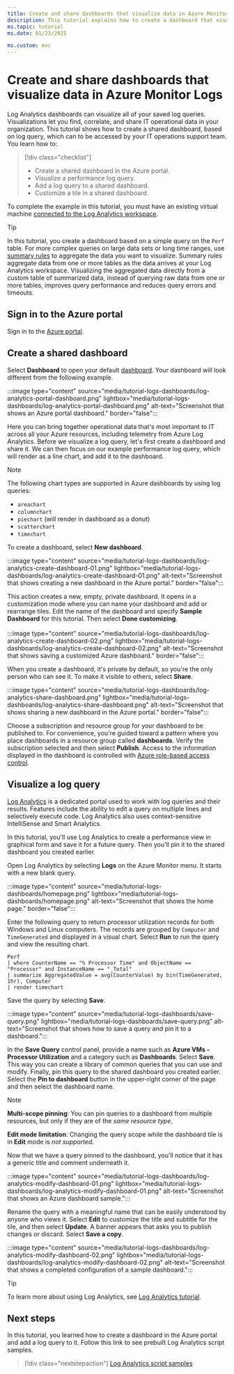 ```yaml
---
title: Create and share dashboards that visualize data in Azure Monitor Logs
description: This tutorial explains how to create a dashboard that visualizes data based on a query that you run in Azure Monitor Logs.
ms.topic: tutorial
ms.date: 01/23/2025

ms.custom: mvc
---
```


# Create and share dashboards that visualize data in Azure Monitor Logs

Log Analytics dashboards can visualize all of your saved log queries. Visualizations let you find, correlate, and share IT operational data in your organization. This tutorial shows how to create a shared dashboard, based on log query, which can to be accessed by your IT operations support team. You learn how to:

> [!div class="checklist"]
> * Create a shared dashboard in the Azure portal.
> * Visualize a performance log query.
> * Add a log query to a shared dashboard.
> * Customize a tile in a shared dashboard.

To complete the example in this tutorial, you must have an existing virtual machine [connected to the Log Analytics workspace](../vm/monitor-virtual-machine.md).

> [!TIP]
> In this tutorial, you create a dashboard based on a simple query on the `Perf` table. For more complex queries on large data sets or long time ranges, use [summary rules](../logs/summary-rules.md) to aggregate the data you want to visualize. Summary rules aggregate data from one or more tables as the data arrives at your Log Analytics workspace. Visualizing the aggregated data directly from a custom table of summarized data, instead of querying raw data from one or more tables, improves query performance and reduces query errors and timeouts.

## Sign in to the Azure portal
Sign in to the [Azure portal](https://portal.azure.com).

## Create a shared dashboard
Select **Dashboard** to open your default [dashboard](/azure/azure-portal/azure-portal-dashboards). Your dashboard will look different from the following example.
<!-- convertborder later -->
:::image type="content" source="media/tutorial-logs-dashboards/log-analytics-portal-dashboard.png" lightbox="media/tutorial-logs-dashboards/log-analytics-portal-dashboard.png" alt-text="Screenshot that shows an Azure portal dashboard." border="false":::

Here you can bring together operational data that's most important to IT across all your Azure resources, including telemetry from Azure Log Analytics. Before we visualize a log query, let's first create a dashboard and share it. We can then focus on our example performance log query, which will render as a line chart, and add it to the dashboard.

> [!NOTE]
> The following chart types are supported in Azure dashboards by using log queries:
> - `areachart`
> - `columnchart`
> - `piechart` (will render in dashboard as a donut)
> - `scatterchart`
> - `timechart`

To create a dashboard, select **New dashboard**.
<!-- convertborder later -->
:::image type="content" source="media/tutorial-logs-dashboards/log-analytics-create-dashboard-01.png" lightbox="media/tutorial-logs-dashboards/log-analytics-create-dashboard-01.png" alt-text="Screenshot that shows creating a new dashboard in the Azure portal." border="false":::

This action creates a new, empty, private dashboard. It opens in a customization mode where you can name your dashboard and add or rearrange tiles. Edit the name of the dashboard and specify **Sample Dashboard** for this tutorial. Then select **Done customizing**.<br><br> <!-- convertborder later -->:::image type="content" source="media/tutorial-logs-dashboards/log-analytics-create-dashboard-02.png" lightbox="media/tutorial-logs-dashboards/log-analytics-create-dashboard-02.png" alt-text="Screenshot that shows saving a customized Azure dashboard." border="false":::

When you create a dashboard, it's private by default, so you're the only person who can see it. To make it visible to others, select **Share**.
<!-- convertborder later -->
:::image type="content" source="media/tutorial-logs-dashboards/log-analytics-share-dashboard.png" lightbox="media/tutorial-logs-dashboards/log-analytics-share-dashboard.png" alt-text="Screenshot that shows sharing a new dashboard in the Azure portal." border="false":::

Choose a subscription and resource group for your dashboard to be published to. For convenience, you're guided toward a pattern where you place dashboards in a resource group called **dashboards**. Verify the subscription selected and then select **Publish**. Access to the information displayed in the dashboard is controlled with [Azure role-based access control](/azure/role-based-access-control/role-assignments-portal).

## Visualize a log query
[Log Analytics](../logs/log-analytics-overview.md) is a dedicated portal used to work with log queries and their results. Features include the ability to edit a query on multiple lines and selectively execute code. Log Analytics also uses context-sensitive IntelliSense and Smart Analytics. 

In this tutorial, you'll use Log Analytics to create a performance view in graphical form and save it for a future query. Then you'll pin it to the shared dashboard you created earlier.

Open Log Analytics by selecting **Logs** on the Azure Monitor menu. It starts with a new blank query.
<!-- convertborder later -->
:::image type="content" source="media/tutorial-logs-dashboards/homepage.png" lightbox="media/tutorial-logs-dashboards/homepage.png" alt-text="Screenshot that shows the home page." border="false":::

Enter the following query to return processor utilization records for both Windows and Linux computers. The records are grouped by `Computer` and `TimeGenerated` and displayed in a visual chart. Select **Run** to run the query and view the resulting chart.

```Kusto
Perf 
| where CounterName == "% Processor Time" and ObjectName == "Processor" and InstanceName == "_Total" 
| summarize AggregatedValue = avg(CounterValue) by bin(TimeGenerated, 1hr), Computer 
| render timechart
```

Save the query by selecting **Save**.

:::image type="content" source="media/tutorial-logs-dashboards/save-query.png" lightbox="media/tutorial-logs-dashboards/save-query.png" alt-text="Screenshot that shows how to save a query and pin it to a dashboard.":::

In the **Save Query** control panel, provide a name such as **Azure VMs - Processor Utilization** and a category such as **Dashboards**. Select **Save**. This way you can create a library of common queries that you can use and modify. Finally, pin this query to the shared dashboard you created earlier. Select the **Pin to dashboard** button in the upper-right corner of the page and then select the dashboard name.

> [!NOTE]
> **Multi-scope pinning**: You can pin queries to a dashboard from multiple resources, but only if they are of the *same resource type*.
>
> **Edit mode limitation**: Changing the query scope while the dashboard tile is in **Edit** mode is *not supported*.

Now that we have a query pinned to the dashboard, you'll notice that it has a generic title and comment underneath it.

:::image type="content" source="media/tutorial-logs-dashboards/log-analytics-modify-dashboard-01.png" lightbox="media/tutorial-logs-dashboards/log-analytics-modify-dashboard-01.png" alt-text="Screenshot that shows an Azure dashboard sample.":::

 Rename the query with a meaningful name that can be easily understood by anyone who views it. Select **Edit** to customize the title and subtitle for the tile, and then select **Update**. A banner appears that asks you to publish changes or discard. Select **Save a copy**.

:::image type="content" source="media/tutorial-logs-dashboards/log-analytics-modify-dashboard-02.png" lightbox="media/tutorial-logs-dashboards/log-analytics-modify-dashboard-02.png" alt-text="Screenshot that shows a completed configuration of a sample dashboard.":::

> [!TIP]
> To learn more about using Log Analytics, see [Log Analytics tutorial](../logs/log-analytics-tutorial.md).

## Next steps
In this tutorial, you learned how to create a dashboard in the Azure portal and add a log query to it. Follow this link to see prebuilt Log Analytics script samples.

> [!div class="nextstepaction"]
> [Log Analytics script samples](../logs/queries.md)

